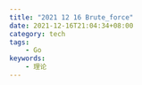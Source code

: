 ```yaml
---
title: "2021 12 16 Brute_force"
date: 2021-12-16T21:04:34+08:00
category: tech
tags:
    - Go
keywords:
    - 理论
---
```

